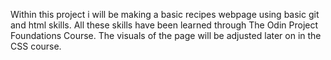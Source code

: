 Within this project i will be making a basic recipes webpage using basic git and html skills. All these skills have been learned through The Odin Project Foundations Course. 
The visuals of the page will be adjusted later on in the CSS course.